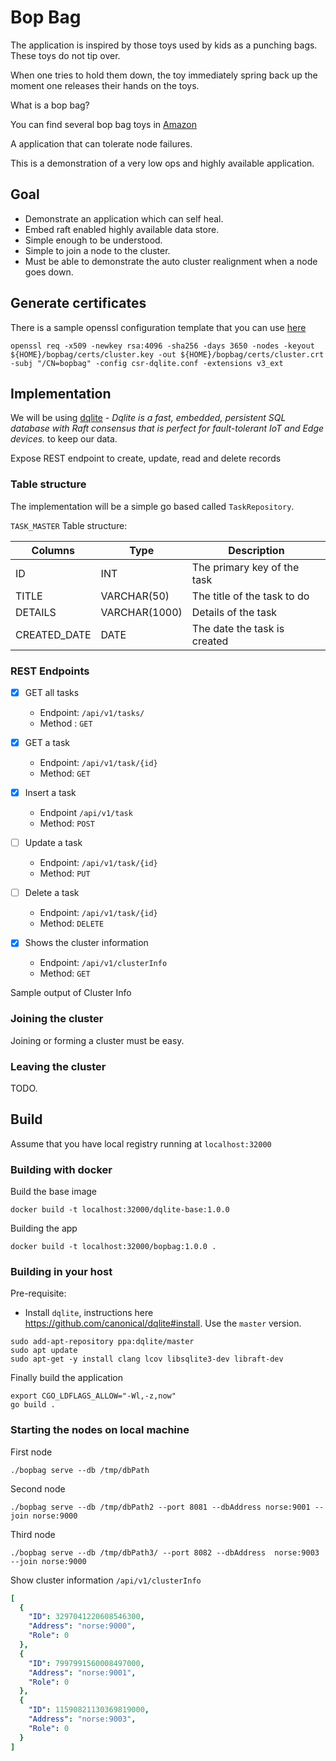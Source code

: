 # Bop Bag

The application is inspired by those toys used by kids as a punching bags.  These toys do not tip over.

When one tries to hold them down, the toy immediately spring back up the moment one releases their hands on the toys.

What is a bop bag?

You can find several bop bag toys in [Amazon](https://www.amazon.com/bop-bag/s?k=bop+bag)

A application that can tolerate node failures.

This is a demonstration of a very low ops and highly available application.

## Goal
* Demonstrate an application which can self heal.
* Embed raft enabled highly available data store.
* Simple enough to be understood.
* Simple to join a node to the cluster.
* Must be able to demonstrate the auto cluster realignment when a node goes down.

## Generate certificates

There is a sample openssl configuration template that you can use [here](default-certs/csr-dqlite.conf.template)

```shell
openssl req -x509 -newkey rsa:4096 -sha256 -days 3650 -nodes -keyout ${HOME}/bopbag/certs/cluster.key -out ${HOME}/bopbag/certs/cluster.crt -subj "/CN=bopbag" -config csr-dqlite.conf -extensions v3_ext
```

## Implementation

We will be using [dqlite](https://dqlite.io/) -  _Dqlite is a fast, embedded, persistent SQL database with Raft consensus that is perfect for fault-tolerant IoT and Edge devices._ to keep our data.

Expose REST endpoint to create, update, read and delete records

### Table structure

The implementation will be a simple go based called `TaskRepository`.

`TASK_MASTER` Table structure:

| Columns | Type | Description |
|---------|------|-------------|
| ID | INT | The primary key of the task|
| TITLE | VARCHAR(50) | The title of the task to do |
| DETAILS | VARCHAR(1000) | Details of the task |
| CREATED_DATE | DATE | The date the task is created |

### REST Endpoints

- [X] GET all tasks
  
  * Endpoint: `/api/v1/tasks/`
  * Method : `GET`
 
- [X] GET a task
  * Endpoint: `/api/v1/task/{id}`
  * Method: `GET`
 
- [X] Insert a task
  * Endpoint `/api/v1/task`
  * Method: `POST`

- [ ] Update a task
  * Endpoint: `/api/v1/task/{id}`
  * Method: `PUT`

- [ ] Delete a task
  * Endpoint: `/api/v1/task/{id}`
  * Method: `DELETE`

- [X] Shows the cluster information
  * Endpoint: `/api/v1/clusterInfo`
  * Method: `GET`

Sample output of Cluster Info


### Joining the cluster

Joining or forming a cluster must be easy.

### Leaving the cluster

TODO.

## Build

Assume that you have local registry running at `localhost:32000`

### Building with docker

Build the base image

```shell
docker build -t localhost:32000/dqlite-base:1.0.0
```

Building the app 

```
docker build -t localhost:32000/bopbag:1.0.0 .
```

### Building in your host

Pre-requisite:
* Install `dqlite`, instructions here https://github.com/canonical/dqlite#install.  Use the `master` version.  

```shell
sudo add-apt-repository ppa:dqlite/master 
sudo apt update
sudo apt-get -y install clang lcov libsqlite3-dev libraft-dev 
```

Finally build the application

```shell
export CGO_LDFLAGS_ALLOW="-Wl,-z,now"
go build .
```

### Starting the nodes on local machine

First node
```
./bopbag serve --db /tmp/dbPath
```

Second node

```
./bopbag serve --db /tmp/dbPath2 --port 8081 --dbAddress norse:9001 --join norse:9000
```

Third node

```
./bopbag serve --db /tmp/dbPath3/ --port 8082 --dbAddress  norse:9003 --join norse:9000
```

Show cluster information `/api/v1/clusterInfo`

```yaml
[
  {
    "ID": 3297041220608546300,
    "Address": "norse:9000",
    "Role": 0
  },
  {
    "ID": 7997991560008497000,
    "Address": "norse:9001",
    "Role": 0
  },
  {
    "ID": 11590821130369819000,
    "Address": "norse:9003",
    "Role": 0
  }
]
```

